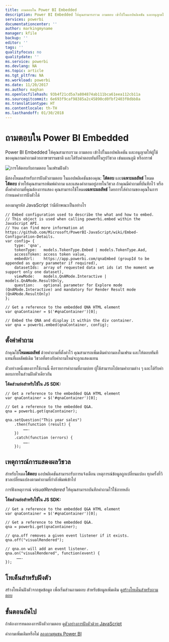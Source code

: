 ```yaml
---
title: ถามตอบใน Power BI Embedded
description: Power BI Embedded ให้คุณสามารถรวม ถามตอบ เข้าไปในแอปพลิเคชัน และอนุญาตให้ผู้ใช้ของคุณถามคำถามด้วยภาษาธรรมชาติ
services: powerbi
documentationcenter: ''
author: markingmyname
manager: kfile
backup: ''
editor: ''
tags: ''
qualityfocus: no
qualitydate: ''
ms.service: powerbi
ms.devlang: NA
ms.topic: article
ms.tgt_pltfrm: NA
ms.workload: powerbi
ms.date: 11/20/2017
ms.author: maghan
ms.openlocfilehash: 93b4f21cd5a7a804874ab111bca61eea112cb11a
ms.sourcegitcommit: 6e693f9caf98385a2c45890cd0fbf2403f0dbb8a
ms.translationtype: HT
ms.contentlocale: th-TH
ms.lasthandoff: 01/30/2018
---
```

# <a name="qa-in-power-bi-embedded"></a>ถามตอบใน Power BI Embedded
Power BI Embedded ให้คุณสามารถรวม ถามตอบ เข้าไปในแอปพลิเคชัน และอนุญาตให้ผู้ใช้ของคุณถามคำถามด้วยภาษาธรรมชาติ และได้รับคำตอบทันทีในรูปวิชวล เช่นแผนภูมิ หรือกราฟ

![การโต้ตอบกับถามตอบ ในเฟรมฝังตัว](media/qanda/embedded-qanda.gif)

มีสองโหมดสำหรับการฝังตัวถามตอบ ในแอปพลิเคชันของคุณ: **โต้ตอบ** และ**เฉพาะผลลัพธ์** โหมด**โต้ตอบ** ช่วยให้คุณสามารถพิมพ์คำถาม และแสดงคำถามอยู่ภายในวิชวล ถ้าคุณมีคำถามที่บันทึกไว้ หรือตั้งค่าคำถามที่คุณต้องการแสดง คุณสามารถใช้โหมด**เฉพาะผลลัพธ์** โดยการใส่คำถามของคุณในการกำหนดค่าการฝังตัวได้

ลองมาดูรหัส JavaScript ว่ามีลักษณะเป็นอย่างไร

```
// Embed configuration used to describe the what and how to embed.
// This object is used when calling powerbi.embed within the JavaScript API.
// You can find more information at https://github.com/Microsoft/PowerBI-JavaScript/wiki/Embed-Configuration-Details.
var config= {
    type: 'qna',
    tokenType:   models.TokenType.Embed | models.TokenType.Aad,
    accessToken: access token value,
    embedUrl:    https://app.powerbi.com/qnaEmbed (groupId to be appended as query parameter if required),
    datasetIds:  array of requested data set ids (at the moment we support only one dataset),
    viewMode:    models.QnAMode.Interactive | models.QnAMode.ResultOnly,
    question:    optional parameter for Explore mode (QnAMode.Interactive) and mandatory for Render Result mode (QnAMode.ResultOnly)
};

// Get a reference to the embedded QNA HTML element
var qnaContainer = $('#qnaContainer')[0];

// Embed the QNA and display it within the div container.
var qna = powerbi.embed(qnaContainer, config);
```

## <a name="set-question"></a>ตั้งค่าคำถาม
ถ้าคุณใช้**โหมดผลลัพธ์** ด้วยคำถามที่ตั้งค่าไว้ คุณสามารถเพิ่มเติมคำถามลงในเฟรม และให้ตอบทันทีแทนที่ผลลัพธ์เดิม วิชวลที่ตรงกับคำถามใหม่จะถูกแสดงแทน

ตัวอย่างหนึ่งของการใช้งานนี้ คือรายการคำถามที่ถามบ่อย ผู้ใช้สามารถไปตามคำถามต่าง ๆ และได้รับคำตอบภายในส่วนฝังตัวเดียวกัน

**โค้ดส่วนย่อสำหรับใช้ใน JS SDK:**  

```        
// Get a reference to the embedded Q&A HTML element
var qnaContainer = $('#qnaContainer')[0];

// Get a reference to the embedded Q&A.
qna = powerbi.get(qnaContainer);

qna.setQuestion("This year sales")
    .then(function (result) {
        …….
    })
    .catch(function (errors) {
        …….
    });
```

## <a name="visual-rendered-event"></a>เหตุการณ์การแสดงผลวิชวล
สำหรับโหมด**โต้ตอบ** แอปพลิเคชันสามารถรับการแจ้งเตือน เหตุการณ์ข้อมูลถูกเปลี่ยนแปลง ทุกครั้งที่วิชวลเปลี่ยนแปลงตามคำถามที่กำลังพิมพ์เข้าไป

การฟังเหตุการณ์ *visualRendered* ให้คุณสามารถบันทึกคำถามไว้ใช้ภายหลัง 

**โค้ดส่วนย่อสำหรับใช้ใน JS SDK:**  

```
// Get a reference to the embedded Q&A HTML element
var qnaContainer = $('#qnaContainer')[0];

// Get a reference to the embedded Q&A.
qna = powerbi.get(qnaContainer);

// qna.off removes a given event listener if it exists.
qna.off("visualRendered");

// qna.on will add an event listener.
qna.on("visualRendered", function(event) {
     …….
});
```

## <a name="embed-token"></a>โทเค็นสำหรับฝังตัว
สร้างโทเค็นฝังตัวจากชุดข้อมูล เพื่อเริ่มส่วนถามตอบ สำหรับข้อมูลเพิ่มเติม ดู[สร้างโทเค็นสำหรับถามตอบ](https://msdn.microsoft.com/library/mt784614.aspx#qanda)

## <a name="next-steps"></a>ขั้นตอนถัดไป
ถ้าต้องการทดลองการฝังตัวถามตอบ ดู[ตัวอย่างการฝังตัวด้วย JavaScript](https://microsoft.github.io/PowerBI-JavaScript/demo/)

คำถามเพิ่มเติมหรือไม่ [ลองถามชุมชน Power BI](http://community.powerbi.com/)

